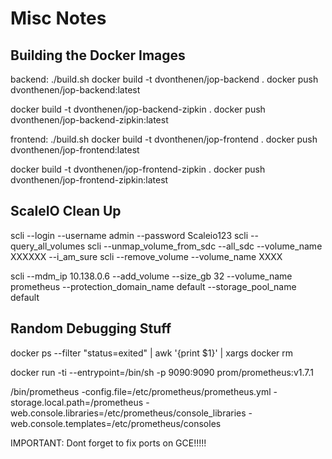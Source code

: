 # Misc Notes

## Building the Docker Images
backend:
./build.sh
docker build -t dvonthenen/jop-backend .
docker push dvonthenen/jop-backend:latest

docker build -t dvonthenen/jop-backend-zipkin .
docker push dvonthenen/jop-backend-zipkin:latest

frontend:
./build.sh
docker build -t dvonthenen/jop-frontend .
docker push dvonthenen/jop-frontend:latest

docker build -t dvonthenen/jop-frontend-zipkin .
docker push dvonthenen/jop-frontend-zipkin:latest


## ScaleIO Clean Up
scli --login --username admin --password Scaleio123
scli --query_all_volumes
scli --unmap_volume_from_sdc --all_sdc --volume_name XXXXXX --i_am_sure
scli --remove_volume --volume_name XXXX

scli --mdm_ip 10.138.0.6 --add_volume --size_gb 32 --volume_name prometheus --protection_domain_name default --storage_pool_name default


## Random Debugging Stuff
docker ps --filter "status=exited" | awk '{print $1}' | xargs docker rm

docker run -ti --entrypoint=/bin/sh -p 9090:9090 prom/prometheus:v1.7.1

/bin/prometheus -config.file=/etc/prometheus/prometheus.yml -storage.local.path=/prometheus -web.console.libraries=/etc/prometheus/console_libraries -web.console.templates=/etc/prometheus/consoles

IMPORTANT: Dont forget to fix ports on GCE!!!!!
